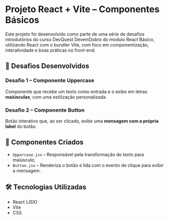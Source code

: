 # Projeto React + Vite – Componentes Básicos

Este projeto foi desenvolvido como parte de uma série de desafios introdutórios do curso DevQuest DevemDobro do modulo React Básico, utilizando React com o bundler Vite, com foco em componentização, interatividade e boas práticas no front-end.

## 🚀 Desafios Desenvolvidos

### Desafio 1 – Componente Uppercase
Componente que recebe um texto como entrada e o exibe em letras **maiúsculas**, com uma estilização personalizada.

### Desafio 2 – Componente Button
Botão interativo que, ao ser clicado, exibe uma **mensagem com a própria label** do botão.

## 🧩 Componentes Criados

- `Uppercase.jsx` – Responsável pela transformação do texto para maiúsculo;
- `Button.jsx` – Renderiza o botão e lida com o evento de clique para exibir a mensagem.

## 🛠️ Tecnologias Utilizadas

- React (JSX)
- Vite
- CSS
